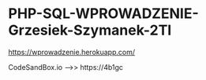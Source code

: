 # PHP-SQL-WPROWADZENIE-Grzesiek-Szymanek-2TI
https://wprowadzenie.herokuapp.com/
                             
                                                                                 
                             
CodeSandBox.io -->> https://4b1gc
